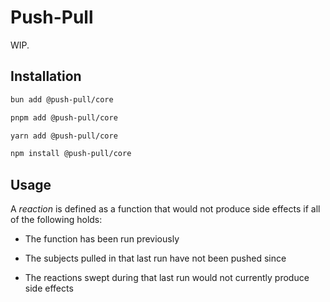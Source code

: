 # Push-Pull

WIP.

## Installation

```bash
bun add @push-pull/core
```

```bash
pnpm add @push-pull/core
```

```bash
yarn add @push-pull/core
```

```bash
npm install @push-pull/core
```

## Usage

A _reaction_ is defined as a function that would not produce side effects if all of the following holds:

- The function has been run previously

- The subjects pulled in that last run have not been pushed since

- The reactions swept during that last run would not currently produce side effects
